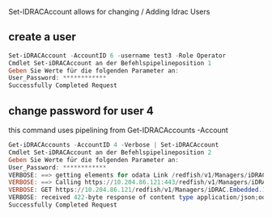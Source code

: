 Set-IDRACAccount allows for changing / Adding Idrac Users
## create a user

```Powershell
Set-iDRACAccount -AccountID 6 -username test3 -Role Operator
Cmdlet Set-iDRACAccount an der Befehlspipelineposition 1
Geben Sie Werte für die folgenden Parameter an:
User_Password: ************
Successfully Completed Request
```

## change password for user 4
this command uses pipelining from Get-IDRACAccounts -Account
```Powershell
Get-iDRACAccounts -AccountID 4 -Verbose | Set-iDRACAccount
Cmdlet Set-iDRACAccount an der Befehlspipelineposition 2
Geben Sie Werte für die folgenden Parameter an:
User_Password: ************
VERBOSE: ==> getting elements for odata Link /redfish/v1/Managers/iDRAC.Embedded.1/Accounts/4
VERBOSE: ==> Calling https://10.204.86.121:443/redfish/v1/Managers/iDRAC.Embedded.1/Accounts/4 with Session 5
VERBOSE: GET https://10.204.86.121/redfish/v1/Managers/iDRAC.Embedded.1/Accounts/4 with 0-byte payload
VERBOSE: received 422-byte response of content type application/json;odata.metadata=minimal;charset=utf-8
Successfully Completed Request
```
